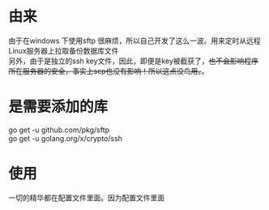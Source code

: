 # 由来
由于在windows 下使用sftp 很麻烦，所以自己开发了这么一波。用来定时从远程Linux服务器上拉取备份数据库文件  
另外，由于是独立的ssh key文件，因此，即便是key被截获了，~~也不会影响程序所在服务器的安全，事实上scp也没有影响！所以这点没鸟用。~~。
# 是需要添加的库
go get -u github.com/pkg/sftp  
go get -u golang.org/x/crypto/ssh  
# 使用
一切的精华都在配置文件里面。因为配置文件里面